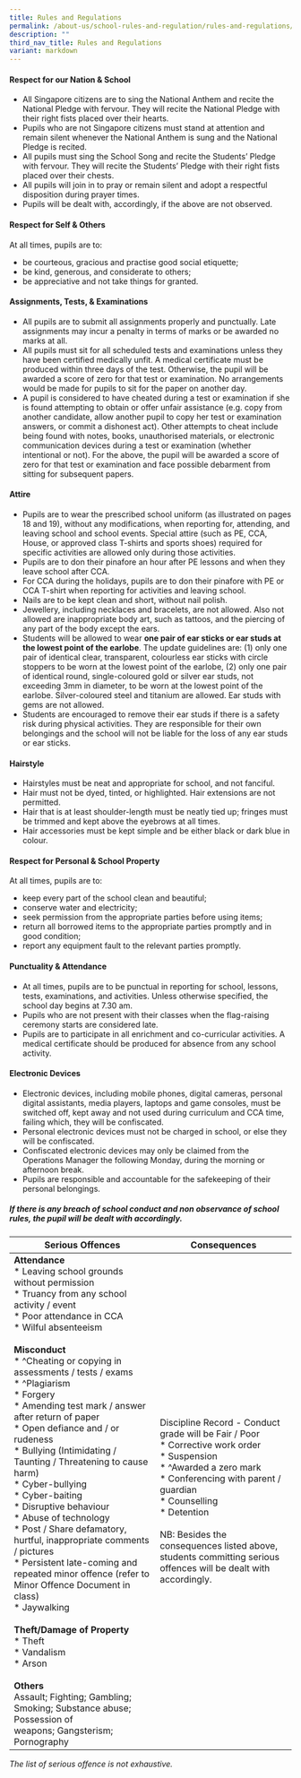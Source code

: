 ```yaml
---
title: Rules and Regulations
permalink: /about-us/school-rules-and-regulation/rules-and-regulations/
description: ""
third_nav_title: Rules and Regulations
variant: markdown
---
```

#### Respect for our Nation &amp; School

*   All Singapore citizens are to sing the National Anthem and recite the National Pledge with fervour. They will recite the National Pledge with their right fists placed over their hearts.
*   Pupils who are not Singapore citizens must stand at attention and remain silent whenever the National Anthem is sung and the National Pledge is recited.
*   All pupils must sing the School Song and recite the Students’ Pledge with fervour. They will recite the Students’ Pledge with their right fists placed over their chests.
*   All pupils will join in to pray or remain silent and adopt a respectful disposition during prayer times.
*   Pupils will be dealt with, accordingly, if the above are not observed.

#### Respect for Self &amp; Others

At all times, pupils are to:

*   be courteous, gracious and practise good social etiquette;
*   be kind, generous, and considerate to others;
*   be appreciative and not take things for granted.

#### Assignments, Tests, &amp; Examinations

*   All pupils are to submit all assignments properly and punctually. Late assignments may incur a penalty in terms of marks or be awarded no marks at all.
*   All pupils must sit for all scheduled tests and examinations unless they have been certified medically unfit. A medical certificate must be produced within three days of the test. Otherwise, the pupil will be awarded a score of zero for that test or examination. No arrangements would be made for pupils to sit for the paper on another day.
*   A pupil is considered to have cheated during a test or examination if she is found attempting to obtain or offer unfair assistance (e.g. copy from another candidate, allow another pupil to copy her test or examination answers, or commit a dishonest act). Other attempts to cheat include being found with notes, books, unauthorised materials, or electronic communication devices during a test or examination (whether intentional or not). For the above, the pupil will be awarded a score of zero for that test or examination and face possible debarment from sitting for subsequent papers.

#### Attire

*   Pupils are to wear the prescribed school uniform (as illustrated on pages 18 and 19), without any modifications, when reporting for, attending, and leaving school and school events. Special attire (such as PE, CCA, House, or approved class T-shirts and sports shoes) required for specific activities are allowed only during those activities.
*   Pupils are to don their pinafore an hour after PE lessons and when they leave school after CCA.
*   For CCA during the holidays, pupils are to don their pinafore with PE or CCA T-shirt when reporting for activities and leaving school.
*   Nails are to be kept clean and short, without nail polish.
*   Jewellery, including necklaces and bracelets, are not allowed. Also not allowed are inappropriate body art, such as tattoos, and the piercing of any part of the body except the ears. 
*   Students will be allowed to wear **one pair of ear sticks or ear studs at the lowest point of the earlobe**. The update guidelines are: (1) only one pair of identical clear, transparent, colourless ear sticks with circle stoppers to be worn at the lowest point of the earlobe, (2) only one pair of identical round, single-coloured gold or silver ear studs, not exceeding 3mm in diameter, to be worn at the lowest point of the earlobe. Silver-coloured steel and titanium are allowed. Ear studs with gems are not allowed.
*   Students are encouraged to remove their ear studs if there is a safety risk during physical activities. They are responsible for their own belongings and the school will not be liable for the loss of any ear studs or ear sticks.

#### Hairstyle

*   Hairstyles must be neat and appropriate for school, and not fanciful.
*   Hair must not be dyed, tinted, or highlighted. Hair extensions are not permitted.
*   Hair that is at least shoulder-length must be neatly tied up; fringes must be trimmed and kept above the eyebrows at all times.
*   Hair accessories must be kept simple and be either black or dark blue in colour.

#### Respect for Personal &amp; School Property

At all times, pupils are to:

*   keep every part of the school clean and beautiful;
*   conserve water and electricity;
*   seek permission from the appropriate parties before using items;
*   return all borrowed items to the appropriate parties promptly and in good condition;
*   report any equipment fault to the relevant parties promptly.

#### Punctuality &amp; Attendance

*   At all times, pupils are to be punctual in reporting for school, lessons, tests, examinations, and activities. Unless otherwise specified, the school day begins at 7.30 am.
*   Pupils who are not present with their classes when the flag-raising ceremony starts are considered late.
*   Pupils are to participate in all enrichment and co-curricular activities. A medical certificate should be produced for absence from any school activity.

#### Electronic Devices

*   Electronic devices, including mobile phones, digital cameras, personal digital assistants, media players, laptops and game consoles, must be switched off, kept away and not used during curriculum and CCA time, failing which, they will be confiscated.
*   Personal electronic devices must not be charged in school, or else they will be confiscated.
*   Confiscated electronic devices may only be claimed from the Operations Manager the following Monday, during the morning or afternoon break.
*   Pupils are responsible and accountable for the safekeeping of their personal belongings.

##### **If there is any breach of school conduct and non observance of school rules, the pupil will be dealt with accordingly.**

| Serious Offences | Consequences |
| -------- | -------- |
| **Attendance**<br>* Leaving school grounds without permission<br>* Truancy from any school activity / event<br>* Poor attendance in CCA<br>* Wilful absenteeism<br><br>**Misconduct**<br>* ^Cheating or copying in assessments /&nbsp;tests / exams<br>* ^Plagiarism<br>* Forgery<br>* Amending test mark /&nbsp;answer after return of paper<br>* Open defiance and / or rudeness<br>* Bullying (Intimidating / Taunting / Threatening to cause harm)<br>* Cyber-bullying<br>* Cyber-baiting<br>* Disruptive behaviour<br>* Abuse of technology<br>* Post / Share defamatory, hurtful, inappropriate comments / pictures<br>* Persistent late-coming and repeated minor&nbsp;offence (refer to Minor Offence Document in class)<br>* Jaywalking<br><br>**Theft/Damage of Property**<br>* Theft<br>* Vandalism<br>* Arson<br><br>**Others**<br>Assault; Fighting; Gambling; Smoking;&nbsp;Substance abuse; Possession of weapons;&nbsp;Gangsterism; Pornography | Discipline Record -&nbsp;Conduct grade will be Fair / Poor<br>* Corrective work order<br>* Suspension<br>* ^Awarded a zero mark<br>* Conferencing with parent / guardian<br>* Counselling<br>* Detention<br><br>NB: Besides the consequences listed above, students&nbsp;committing serious offences will be dealt&nbsp;with accordingly. |

*The list of serious offence is not exhaustive.*